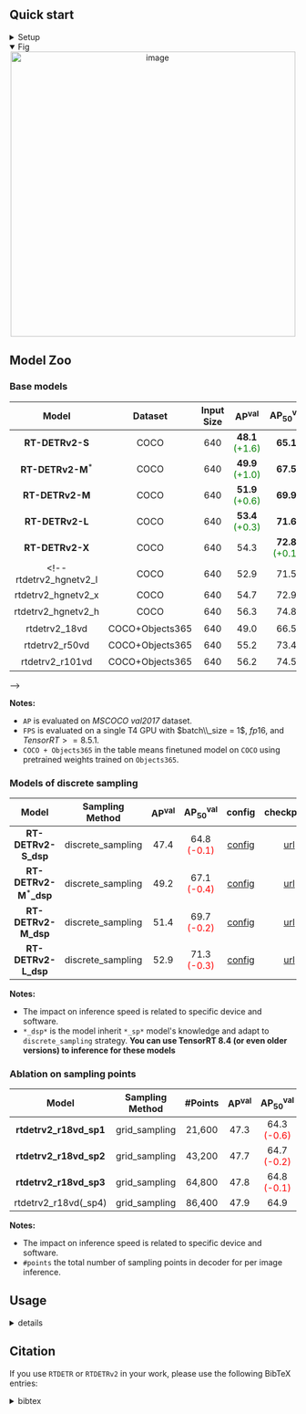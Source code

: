 
## Quick start
  
<details >
<summary>Setup</summary>

```shell

pip install -r requirements.txt
```

The following is the corresponding `torch` and `torchvision` versions.
`rtdetr` | `torch` | `torchvision`
|---|---|---|
| `-` | `2.4` | `0.19` |
| `-` | `2.2` | `0.17` |
| `-` | `2.1` | `0.16` |
| `-` | `2.0` | `0.15` |

</details>

<details open>
<summary>Fig</summary>

<div align="center">
<img width="500" alt="image" src="https://github.com/user-attachments/assets/437877e9-1d4f-4d30-85e8-aafacfa0ec56">
</div>

</details>


## Model Zoo

### Base models

| Model | Dataset | Input Size | AP<sup>val</sup> | AP<sub>50</sub><sup>val</sup> | #Params(M) | FPS | config| checkpoint | 
| :---: | :---: | :---: | :---: | :---: | :---: | :---: | :---: |:---: |
**RT-DETRv2-S** | COCO | 640 | **48.1** <font color=green>(+1.6)</font> | **65.1** | 20 | 217 | [config](./configs/rtdetrv2/rtdetrv2_r18vd_120e_coco.yml) | [url](https://github.com/lyuwenyu/storage/releases/download/v0.2/rtdetrv2_r18vd_120e_coco_rerun_48.1.pth) |
**RT-DETRv2-M**<sup>*<sup> | COCO | 640 | **49.9** <font color=green>(+1.0)</font> | **67.5** | 31 | 161 | [config](./configs/rtdetrv2/rtdetrv2_r34vd_120e_coco.yml) | [url](https://github.com/lyuwenyu/storage/releases/download/v0.1/rtdetrv2_r34vd_120e_coco_ema.pth)
**RT-DETRv2-M** | COCO | 640 | **51.9** <font color=green>(+0.6)</font> | **69.9** | 36 | 145 | [config](./configs/rtdetrv2/rtdetrv2_r50vd_m_7x_coco.yml) | [url](https://github.com/lyuwenyu/storage/releases/download/v0.1/rtdetrv2_r50vd_m_7x_coco_ema.pth)
**RT-DETRv2-L** | COCO | 640 | **53.4** <font color=green>(+0.3)</font> | **71.6** | 42 | 108 | [config](./configs/rtdetrv2/rtdetrv2_r50vd_6x_coco.yml) | [url](https://github.com/lyuwenyu/storage/releases/download/v0.1/rtdetrv2_r50vd_6x_coco_ema.pth)
**RT-DETRv2-X** | COCO | 640 | 54.3 | **72.8** <font color=green>(+0.1)</font> | 76 | 74 | [config](./configs/rtdetrv2/rtdetrv2_r101vd_6x_coco.yml) | [url](https://github.com/lyuwenyu/storage/releases/download/v0.1/rtdetrv2_r101vd_6x_coco_from_paddle.pth)
<!-- rtdetrv2_hgnetv2_l | COCO | 640 | 52.9 | 71.5 | 32 | 114 | [url<sup>*</sup>](https://github.com/lyuwenyu/storage/releases/download/v0.1/rtdetrv2_hgnetv2_l_6x_coco_from_paddle.pth) 
rtdetrv2_hgnetv2_x | COCO | 640 | 54.7 | 72.9 | 67 | 74 | [url<sup>*</sup>](https://github.com/lyuwenyu/storage/releases/download/v0.1/rtdetrv2_hgnetv2_x_6x_coco_from_paddle.pth) 
rtdetrv2_hgnetv2_h | COCO | 640 | 56.3 | 74.8 | 123 | 40 | [url<sup>*</sup>](https://github.com/lyuwenyu/storage/releases/download/v0.1/rtdetrv2_hgnetv2_h_6x_coco_from_paddle.pth) 
rtdetrv2_18vd | COCO+Objects365 | 640 | 49.0 | 66.5 | 20 | 217 | [url<sup>*</sup>](https://github.com/lyuwenyu/storage/releases/download/v0.1/rtdetrv2_r18vd_5x_coco_objects365_from_paddle.pth)
rtdetrv2_r50vd | COCO+Objects365 | 640 | 55.2 | 73.4 | 42 | 108 | [url<sup>*</sup>](https://github.com/lyuwenyu/storage/releases/download/v0.1/rtdetrv2_r50vd_2x_coco_objects365_from_paddle.pth)
rtdetrv2_r101vd | COCO+Objects365 | 640 | 56.2 | 74.5 | 76 | 74 | [url<sup>*</sup>](https://github.com/lyuwenyu/storage/releases/download/v0.1/rtdetrv2_r101vd_2x_coco_objects365_from_paddle.pth)
 -->

**Notes:**
- `AP` is evaluated on *MSCOCO val2017* dataset.
- `FPS` is evaluated on a single T4 GPU with $batch\\_size = 1$, $fp16$, and $TensorRT>=8.5.1$.
- `COCO + Objects365` in the table means finetuned model on `COCO` using pretrained weights trained on `Objects365`.



### Models of discrete sampling

| Model | Sampling Method | AP<sup>val</sup> | AP<sub>50</sub><sup>val</sup> | config| checkpoint 
| :---: | :---: | :---: | :---: | :---: | :---: |
**RT-DETRv2-S_dsp** | discrete_sampling | 47.4 | 64.8 <font color=red>(-0.1)</font> | [config](./configs/rtdetrv2/rtdetrv2_r18vd_dsp_3x_coco.yml) | [url](https://github.com/lyuwenyu/storage/releases/download/v0.1/rtdetrv2_r18vd_dsp_3x_coco.pth)
**RT-DETRv2-M**<sup>*</sup>**_dsp** | discrete_sampling | 49.2 | 67.1 <font color=red>(-0.4)</font> | [config](./configs/rtdetrv2/rtdetrv2_r34vd_dsp_1x_coco.yml) | [url](https://github.com/lyuwenyu/storage/releases/download/v0.1/rrtdetrv2_r34vd_dsp_1x_coco.pth)
**RT-DETRv2-M_dsp** | discrete_sampling | 51.4 | 69.7 <font color=red>(-0.2)</font> | [config](./configs/rtdetrv2/rtdetrv2_r50vd_m_dsp_3x_coco.yml) | [url](https://github.com/lyuwenyu/storage/releases/download/v0.1/rtdetrv2_r50vd_m_dsp_3x_coco.pth)
**RT-DETRv2-L_dsp** | discrete_sampling | 52.9 | 71.3 <font color=red>(-0.3)</font> |[config](./configs/rtdetrv2/rtdetrv2_r50vd_dsp_1x_coco.yml)| [url](https://github.com/lyuwenyu/storage/releases/download/v0.1/rtdetrv2_r50vd_dsp_1x_coco.pth)


<!-- **rtdetrv2_r18vd_dsp1** | discrete_sampling | 21600 | 46.3 | 63.9 | [url](https://github.com/lyuwenyu/storage/releases/download/v0.1/rtdetrv2_r18vd_dsp1_1x_coco.pth) -->

<!-- rtdetrv2_r18vd_dsp1 | discrete_sampling | 21600 | 45.5 | 63.0 | 4.34 | [url](https://github.com/lyuwenyu/storage/releases/download/v0.1/rtdetrv2_r18vd_dsp1_120e_coco.pth) -->
<!-- 4.3 -->

**Notes:**
- The impact on inference speed is related to specific device and software.
- `*_dsp*` is the model inherit `*_sp*` model's knowledge and adapt to `discrete_sampling` strategy. **You can use TensorRT 8.4 (or even older versions) to inference for these models**
<!-- - `grid_sampling` use `grid_sample` to sample attention map, `discrete_sampling` use `index_select` method to sample attention map.  -->


### Ablation on sampling points

<!-- Flexible samping strategy in cross attenstion layer for devices that do **not** optimize (or not support) `grid_sampling` well. You can choose models based on specific scenarios and the trade-off between speed and accuracy. -->

| Model | Sampling Method | #Points | AP<sup>val</sup> | AP<sub>50</sub><sup>val</sup> | checkpoint 
| :---: | :---: | :---: | :---: | :---: | :---: |
**rtdetrv2_r18vd_sp1** | grid_sampling | 21,600 | 47.3 | 64.3 <font color=red>(-0.6) | [url](https://github.com/lyuwenyu/storage/releases/download/v0.1/rtdetrv2_r18vd_sp1_120e_coco.pth)
**rtdetrv2_r18vd_sp2** | grid_sampling | 43,200 | 47.7 | 64.7 <font color=red>(-0.2) | [url](https://github.com/lyuwenyu/storage/releases/download/v0.1/rtdetrv2_r18vd_sp2_120e_coco.pth)
**rtdetrv2_r18vd_sp3** | grid_sampling | 64,800 | 47.8 | 64.8 <font color=red>(-0.1) | [url](https://github.com/lyuwenyu/storage/releases/download/v0.1/rtdetrv2_r18vd_sp3_120e_coco.pth)
rtdetrv2_r18vd(_sp4)| grid_sampling | 86,400 | 47.9 | 64.9 | [url](https://github.com/lyuwenyu/storage/releases/download/v0.1/rtdetrv2_r18vd_120e_coco.pth) 

**Notes:**
- The impact on inference speed is related to specific device and software.
- `#points` the total number of sampling points in decoder for per image inference.


## Usage
<details>
<summary> details </summary>

<!-- <summary>1. Training </summary> -->
1. Training
```shell
CUDA_VISIBLE_DEVICES=0,1,2,3 torchrun --master_port=9909 --nproc_per_node=4 tools/train.py -c path/to/config --use-amp --seed=0 &> log.txt 2>&1 &
```

<!-- <summary>2. Testing </summary> -->
2. Testing
```shell
CUDA_VISIBLE_DEVICES=0,1,2,3 torchrun --master_port=9909 --nproc_per_node=4 tools/train.py -c path/to/config -r path/to/checkpoint --test-only
```

<!-- <summary>3. Tuning </summary> -->
3. Tuning (aka. transfer learning)
```shell
CUDA_VISIBLE_DEVICES=0,1,2,3 torchrun --master_port=9909 --nproc_per_node=4 tools/train.py -c path/to/config -t path/to/checkpoint --use-amp --seed=0 &> log.txt 2>&1 &

# Or with single GPU
nohup python3 tools/train.py -c path/to/config -t path/to/checkpoint --use-amp --seed=0 &> log.txt 2>&1 &
```

<!-- <summary>4. Export onnx </summary> -->
4. Export onnx
```shell
python tools/export_onnx.py -c path/to/config -r path/to/checkpoint --check --simplify
```

<!-- <summary>5. Inference </summary> -->
5. Inference

Support torch, onnxruntime, tensorrt and openvino, see details in *references/deploy*
```shell
python references/deploy/rtdetrv2_onnxruntime.py --onnx-file=model.onnx --im-file=xxxx
python references/deploy/rtdetrv2_tensorrt.py --trt-file=model.trt --im-file=xxxx
python references/deploy/rtdetrv2_torch.py -c path/to/config -r path/to/checkpoint --im-file=xxx --device=cuda:0
```

6. Log onnx to mlflow

```shell
python tools/log_mlflow_model.py --onnx model.onnx --run-id xxx
```
</details>



## Citation
If you use `RTDETR` or `RTDETRv2` in your work, please use the following BibTeX entries:

<details>
<summary> bibtex </summary>

```latex
@misc{lv2023detrs,
      title={DETRs Beat YOLOs on Real-time Object Detection},
      author={Wenyu Lv and Shangliang Xu and Yian Zhao and Guanzhong Wang and Jinman Wei and Cheng Cui and Yuning Du and Qingqing Dang and Yi Liu},
      year={2023},
      eprint={2304.08069},
      archivePrefix={arXiv},
      primaryClass={cs.CV}
}

@misc{lv2024rtdetrv2improvedbaselinebagoffreebies,
      title={RT-DETRv2: Improved Baseline with Bag-of-Freebies for Real-Time Detection Transformer}, 
      author={Wenyu Lv and Yian Zhao and Qinyao Chang and Kui Huang and Guanzhong Wang and Yi Liu},
      year={2024},
      eprint={2407.17140},
      archivePrefix={arXiv},
      primaryClass={cs.CV},
      url={https://arxiv.org/abs/2407.17140}, 
}
```
</details>
